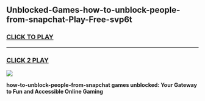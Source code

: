 
## Unblocked-Games-how-to-unblock-people-from-snapchat-Play-Free-svp6t
<h3>
<a href="https://premium76.site?title=how-to-unblock-people-from-snapchat&ref=23A">CLICK TO PLAY</a></h3>
<hr>

<h3>
<a href="https://premium76.site?title=how-to-unblock-people-from-snapchat&ref=23A">CLICK 2 PLAY</a>
  
</h3>

<a href="https://premium76.site?title=how-to-unblock-people-from-snapchat&ref=23A"><img src="https://clearcache.store/games.png"></a>


**how-to-unblock-people-from-snapchat games unblocked: Your Gateway to Fun and Accessible Online Gaming**
